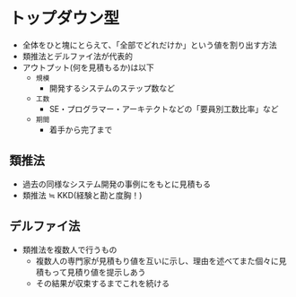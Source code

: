 # トップダウン型

* 全体をひと塊にとらえて、「全部でどれだけか」という値を割り出す方法
* 類推法とデルファイ法が代表的
* アウトプット(何を見積もるか)は以下
    * `規模`
        * 開発するシステムのステップ数など
    * `工数`
        * SE・プログラマー・アーキテクトなどの「要員別工数比率」など
    * `期間`
        * 着手から完了まで
        
## 類推法

* 過去の同様なシステム開発の事例にをもとに見積もる
* 類推法 ≒ KKD(経験と勘と度胸！)

## デルファイ法 

* 類推法を複数人で行うもの
    * 複数人の専門家が見積もり値を互いに示し、理由を述べてまた個々に見積もって見積り値を提示しあう
    * その結果が収束するまでこれを続ける